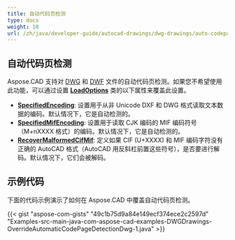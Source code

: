 ```yaml
---
title: 自动代码页检测
type: docs
weight: 10
url: /zh/java/developer-guide/autocad-drawings/dwg-drawings/auto-codepage-detection/
---
```


## **自动代码页检测**

Aspose.CAD 支持对 [DWG](https://docs.fileformat.com/cad/dwg/) 和 [DWF](https://docs.fileformat.com/cad/dwf/) 文件的自动代码页检测。如果您不希望使用此功能，可以通过设置 [**LoadOptions**](https://reference.aspose.com/cad/java/com.aspose.cad/LoadOptions) 类的以下属性来覆盖此设置。

- [**SpecifiedEncoding**](https://reference.aspose.com/cad/java/com.aspose.cad/LoadOptions#setSpecifiedEncoding-int-): 设置用于从非 Unicode DXF 和 DWG 格式读取文本数据的编码。默认情况下，它是自动检测的。
- [**SpecifiedMifEncoding**](https://reference.aspose.com/cad/java/com.aspose.cad/LoadOptions#setSpecifiedMifEncoding-int-): 设置用于读取 CJK 编码的 MIF 编码符号（M+nXXXX 格式）的编码。默认情况下，它是自动检测的。
- [**RecoverMalformedCifMif**](https://reference.aspose.com/cad/java/com.aspose.cad/LoadOptions#setRecoverMalformedCifMif-boolean-): 定义如果 CIF (U+XXXX) 和 MIF 编码字符没有正确的 AutoCAD 格式（AutoCAD 用反斜杠前置这些符号），是否要进行解码。默认情况下，它们会被解码。

## 示例代码

下面的代码示例演示了如何在 Aspose.CAD 中覆盖自动代码页检测。

{{< gist "aspose-com-gists" "49c1b75d9a84e149ecf374ece2c2597d" "Examples-src-main-java-com-aspose-cad-examples-DWGDrawings-OverrideAutomaticCodePageDetectionDwg-1.java" >}}
